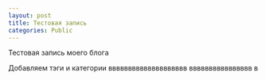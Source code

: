 ```yaml
---
layout: post
title: Тестовая запись
categories: Public
---
```


Тестовая запись моего блога



<!--more-->
Добавляем тэги и категории
вввввввввввввввввввв
вввввввввввввввв
в
